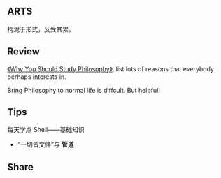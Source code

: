 ## ARTS

拘泥于形式，反受其累。

## Review

[《Why You Should Study Philosophy》](https://medium.com/s/story/why-you-should-study-philosophy-47c53fbc3205), list lots of reasons that everybody perhaps interests in.

Bring Philosophy to normal life is diffcult. But helpful!

## Tips

每天学点 Shell——基础知识

- “一切皆文件”与 **管道**

## Share
